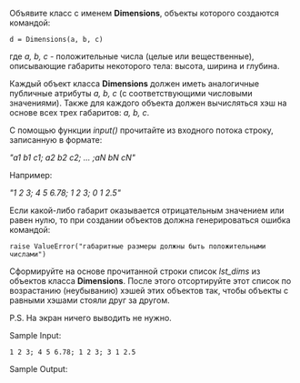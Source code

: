 Объявите класс с именем **Dimensions**, объекты которого создаются командой:

`d = Dimensions(a, b, c)`

где _a, b, c_ - положительные числа (целые или вещественные), описывающие габариты некоторого тела: высота, ширина и глубина.

Каждый объект класса **Dimensions** должен иметь аналогичные публичные атрибуты _a, b, c_ (с соответствующими числовыми значениями). Также для каждого объекта должен вычисляться хэш на основе всех трех габаритов: _a, b, c_.

С помощью функции _input()_ прочитайте из входного потока строку, записанную в формате:

_"a1 b1 c1; a2 b2 c2; ... ;aN bN cN"_

Например:

_"1 2 3; 4 5 6.78; 1 2 3; 0 1 2.5"_

Если какой-либо габарит оказывается отрицательным значением или равен нулю, то при создании объектов должна генерироваться ошибка командой:

`raise ValueError("габаритные размеры должны быть положительными числами")`

Сформируйте на основе прочитанной строки список _lst_dims_ из объектов класса **Dimensions**. После этого отсортируйте этот список по возрастанию (неубыванию) хэшей этих объектов так, чтобы объекты с равными хэшами стояли друг за другом.

P.S. На экран ничего выводить не нужно.

Sample Input:
```
1 2 3; 4 5 6.78; 1 2 3; 3 1 2.5
```
Sample Output:
```python

```
